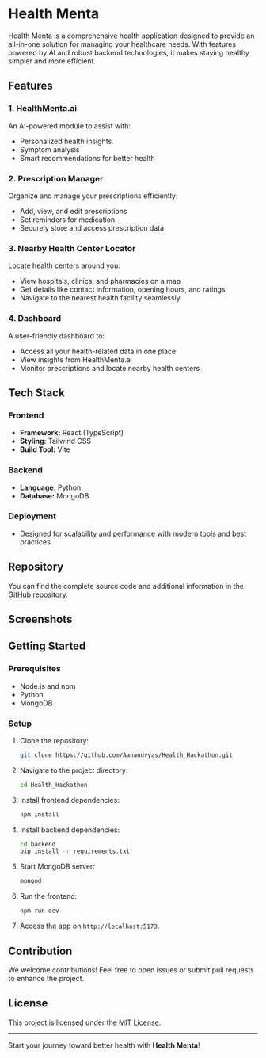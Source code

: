 
# Health Menta

Health Menta is a comprehensive health application designed to provide an all-in-one solution for managing your healthcare needs. With features powered by AI and robust backend technologies, it makes staying healthy simpler and more efficient.

## Features

### 1. **HealthMenta.ai**
An AI-powered module to assist with:
- Personalized health insights
- Symptom analysis
- Smart recommendations for better health

### 2. **Prescription Manager**
Organize and manage your prescriptions efficiently:
- Add, view, and edit prescriptions
- Set reminders for medication
- Securely store and access prescription data

### 3. **Nearby Health Center Locator**
Locate health centers around you:
- View hospitals, clinics, and pharmacies on a map
- Get details like contact information, opening hours, and ratings
- Navigate to the nearest health facility seamlessly

### 4. **Dashboard**
A user-friendly dashboard to:
- Access all your health-related data in one place
- View insights from HealthMenta.ai
- Monitor prescriptions and locate nearby health centers

## Tech Stack

### Frontend
- **Framework:** React (TypeScript)
- **Styling:** Tailwind CSS
- **Build Tool:** Vite

### Backend
- **Language:** Python
- **Database:** MongoDB

### Deployment
- Designed for scalability and performance with modern tools and best practices.

## Repository
You can find the complete source code and additional information in the [GitHub repository](https://github.com/Aanandvyas/Health_Hackathon).

## Screenshots

## Getting Started

### Prerequisites
- Node.js and npm
- Python
- MongoDB

### Setup
1. Clone the repository:
   ```bash
   git clone https://github.com/Aanandvyas/Health_Hackathon.git
   ```

2. Navigate to the project directory:
   ```bash
   cd Health_Hackathon
   ```

3. Install frontend dependencies:
   ```bash
   npm install
   ```

4. Install backend dependencies:
   ```bash
   cd backend
   pip install -r requirements.txt
   ```

5. Start MongoDB server:
   ```bash
   mongod
   ```

6. Run the frontend:
   ```bash
   npm run dev
   ```

7. Access the app on `http://localhost:5173`.

## Contribution
We welcome contributions! Feel free to open issues or submit pull requests to enhance the project.

## License
This project is licensed under the [MIT License](LICENSE).

---

Start your journey toward better health with **Health Menta**!

